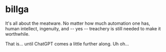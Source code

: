 # billga
It's all about the meatware. No matter how much automation one has, human intellect, ingenuity, and -- yes -- treachery is still needed to make it worthwhile.

That is... until ChatGPT comes a little further along. Uh oh... 


